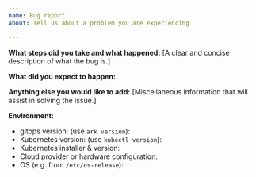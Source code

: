 ```yaml
---
name: Bug report
about: Tell us about a problem you are experiencing

---
```


**What steps did you take and what happened:**
[A clear and concise description of what the bug is.]


**What did you expect to happen:**


**Anything else you would like to add:**
[Miscellaneous information that will assist in solving the issue.]


**Environment:**

- gitops version: (use `ark version`):
- Kubernetes version: (use `kubectl version`):
- Kubernetes installer & version:
- Cloud provider or hardware configuration:
- OS (e.g. from `/etc/os-release`):